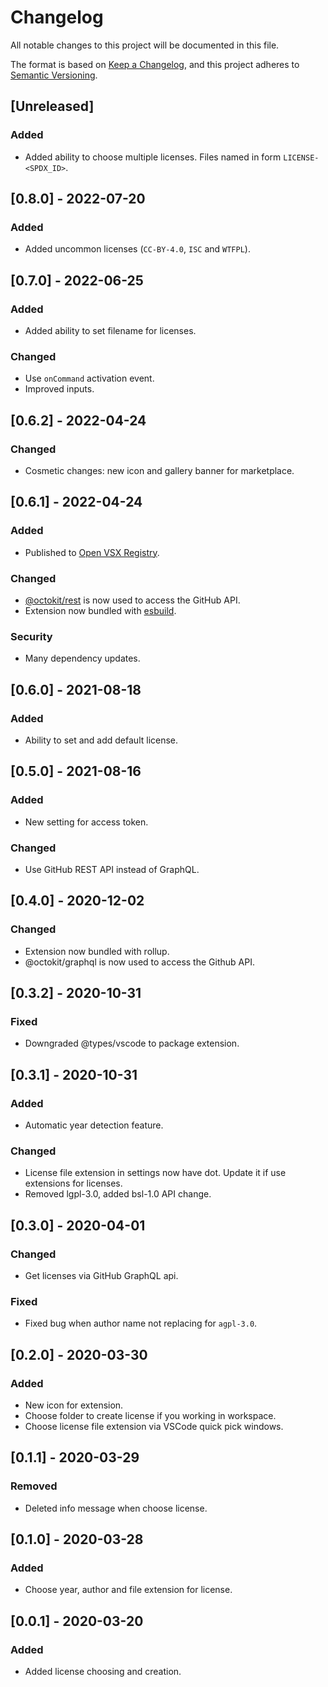 # Changelog

All notable changes to this project will be documented in this file.

The format is based on [Keep a Changelog](https://keepachangelog.com/en/1.0.0/),
and this project adheres to [Semantic Versioning](https://semver.org/spec/v2.0.0.html).

## [Unreleased]

### Added

- Added ability to choose multiple licenses. Files named in form `LICENSE-<SPDX_ID>`.

## [0.8.0] - 2022-07-20

### Added

- Added uncommon licenses (`CC-BY-4.0`, `ISC` and `WTFPL`).

## [0.7.0] - 2022-06-25

### Added

- Added ability to set filename for licenses.

### Changed

- Use `onCommand` activation event.
- Improved inputs.

## [0.6.2] - 2022-04-24

### Changed

- Cosmetic changes: new icon and gallery banner for marketplace.

## [0.6.1] - 2022-04-24

### Added

- Published to [Open VSX Registry](https://open-vsx.org/extension/ultram4rine/vscode-choosealicense).

### Changed

- [@octokit/rest](https://github.com/octokit/rest.js) is now used to access the GitHub API.
- Extension now bundled with [esbuild](https://esbuild.github.io/).

### Security

- Many dependency updates.

## [0.6.0] - 2021-08-18

### Added

- Ability to set and add default license.

## [0.5.0] - 2021-08-16

### Added

- New setting for access token.

### Changed

- Use GitHub REST API instead of GraphQL.

## [0.4.0] - 2020-12-02

### Changed

- Extension now bundled with rollup.
- @octokit/graphql is now used to access the Github API.

## [0.3.2] - 2020-10-31

### Fixed

- Downgraded @types/vscode to package extension.

## [0.3.1] - 2020-10-31

### Added

- Automatic year detection feature.

### Changed

- License file extension in settings now have dot. Update it if use extensions for licenses.
- Removed lgpl-3.0, added bsl-1.0 API change.

## [0.3.0] - 2020-04-01

### Changed

- Get licenses via GitHub GraphQL api.

### Fixed

- Fixed bug when author name not replacing for `agpl-3.0`.

## [0.2.0] - 2020-03-30

### Added

- New icon for extension.
- Choose folder to create license if you working in workspace.
- Choose license file extension via VSCode quick pick windows.

## [0.1.1] - 2020-03-29

### Removed

- Deleted info message when choose license.

## [0.1.0] - 2020-03-28

### Added

- Choose year, author and file extension for license.

## [0.0.1] - 2020-03-20

### Added

- Added license choosing and creation.
